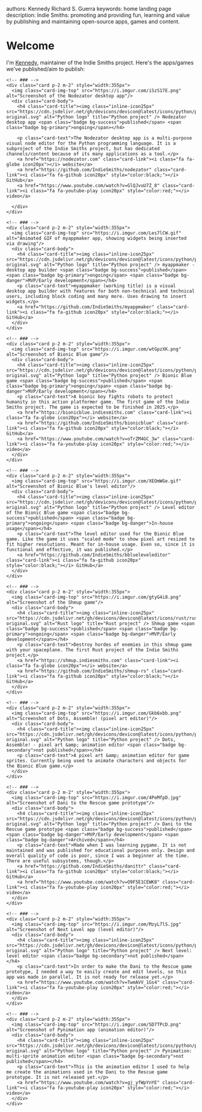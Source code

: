 authors: Kennedy Richard S. Guerra
keywords: home
          landing page
description: Indie Smiths: promoting and providing fun, learning and value by publishing and maintaining open-source apps, games and content.

# Welcome

I'm [Kennedy](https://kennedyrichard.com/about.html), maintainer of the Indie Smiths project. Here's the apps/games we've published/aim to publish:

<section class="d-flex flex-wrap bg-light">

    <!-- ### -->
    <div class="card p-2 m-2" style="width:355px">
      <img class="card-img-top" src="https://i.imgur.com/iSzS17E.png" alt="Screenshot of the Nodezator desktop app"/>
      <div class="card-body">
        <h4 class="card-title"><img class="inline-icon25px" src="https://cdn.jsdelivr.net/gh/devicons/devicon@latest/icons/python/python-original.svg" alt="Python logo" title="Python project" /> Nodezator desktop app <span class="badge bg-success">published</span> <span class="badge bg-primary">ongoing</span></h4>
        
        <p class="card-text">The Nodezator desktop app is a multi-purpose visual node editor for the Python programming language. It is a subproject of the Indie Smiths project, but has dedicated channels/content because of its many applications as a tool.</p>
        <a href="https://nodezator.com" class="card-link"><i class="fa fa-globe icon20px"></i> website</a>
        <a href="https://github.com/IndieSmiths/nodezator" class="card-link"><i class="fa fa-github icon20px" style="color:black;"></i> GitHub</a>
        <a href="https://www.youtube.com/watch?v=GlQJvuU7Z_8" class="card-link"><i class="fa fa-youtube-play icon20px" style="color:red;"></i> video</a>
        
      </div>
    </div>

    <!-- ### -->
    <div class="card p-2 m-2" style="width:355px">
      <img class="card-img-top" src="https://i.imgur.com/Les7lCW.gif" alt="Animated GIF of myappmaker app, showing widgets being inserted via drawing"/>
      <div class="card-body">
        <h4 class="card-title"><img class="inline-icon25px" src="https://cdn.jsdelivr.net/gh/devicons/devicon@latest/icons/python/python-original.svg" alt="Python logo" title="Python project" /> myappmaker - desktop app builder <span class="badge bg-success">published</span> <span class="badge bg-primary">ongoing</span> <span class="badge bg-danger">MVP/Early development</span></h4>
        <p class="card-text">myappmaker (working title) is a visual desktop app builder with features for both non-technical and technical users, including block coding and many more. Uses drawing to insert widgets.</p>
        <a href="https://github.com/IndieSmiths/myappmaker" class="card-link"><i class="fa fa-github icon20px" style="color:black;"></i> GitHub</a>
      </div>
    </div>

    <!-- ### -->
    <div class="card p-2 m-2" style="width:355px">
      <img class="card-img-top" src="https://i.imgur.com/wtGpzXK.png" alt="Screenshot of Bionic Blue game"/>
      <div class="card-body">
        <h4 class="card-title"><img class="inline-icon25px" src="https://cdn.jsdelivr.net/gh/devicons/devicon@latest/icons/python/python-original.svg" alt="Python logo" title="Python project" /> Bionic Blue game <span class="badge bg-success">published</span> <span class="badge bg-primary">ongoing</span> <span class="badge bg-danger">MVP/Early development</span></h4>
        <p class="card-text">A bionic boy fights robots to protect humanity in this action platformer game. The first game of the Indie Smiths project. The game is expected to be finished in 2025.</p>
        <a href="https://bionicblue.indiesmiths.com" class="card-link"><i class="fa fa-globe icon20px"></i> website</a>
        <a href="https://github.com/IndieSmiths/bionicblue" class="card-link"><i class="fa fa-github icon20px" style="color:black;"></i> GitHub</a>
        <a href="https://www.youtube.com/watch?v=oTrZM4GC_3w" class="card-link"><i class="fa fa-youtube-play icon20px" style="color:red;"></i> video</a>
      </div>
    </div>

    <!-- ### -->
    <div class="card p-2 m-2" style="width:355px">
      <img class="card-img-top" src="https://i.imgur.com/XEOmWGe.gif" alt="Screenshot of Bionic Blue's level editor"/>
      <div class="card-body">
        <h4 class="card-title"><img class="inline-icon25px" src="https://cdn.jsdelivr.net/gh/devicons/devicon@latest/icons/python/python-original.svg" alt="Python logo" title="Python project" /> Level editor of the Bionic Blue game <span class="badge bg-success">published</span> <span class="badge bg-primary">ongoing</span> <span class="badge bg-danger">In-house usage</span></h4>
        <p class="card-text">The level editor used for the Bionic Blue game. Like the game it uses "scaled mode" to show pixel art resized to fit higher resolutions. Meant for in-house usage. Even so, since it is functional and effective, it was published.</p>
        <a href="https://github.com/IndieSmiths/bblueleveleditor" class="card-link"><i class="fa fa-github icon20px" style="color:black;"></i> GitHub</a>
      </div>
    </div>

    <!-- ### -->
    <div class="card p-2 m-2" style="width:355px">
      <img class="card-img-top" src="https://i.imgur.com/gtyG4i8.png" alt="Screenshot of the Shmup game"/>
      <div class="card-body">
        <h4 class="card-title"><img class="inline-icon25px" src="https://cdn.jsdelivr.net/gh/devicons/devicon@latest/icons/rust/rust-original.svg" alt="Rust logo" title="Rust project" /> Shmup game <span class="badge bg-success">published</span> <span class="badge bg-primary">ongoing</span> <span class="badge bg-danger">MVP/Early development</span></h4>
        <p class="card-text">Destroy hordes of enemies in this shmup game with your spaceplane. The first Rust project of the Indie Smiths project.</p>
        <a href="https://shmup.indiesmiths.com" class="card-link"><i class="fa fa-globe icon20px"></i> website</a>
        <a href="https://github.com/IndieSmiths/shmup-rs" class="card-link"><i class="fa fa-github icon20px" style="color:black;"></i> GitHub</a>
      </div>
    </div>

    <!-- ### -->
    <div class="card p-2 m-2" style="width:355px">
      <img class="card-img-top" src="https://i.imgur.com/Gkb6xbb.png" alt="Screenshot of Dots, Assemble! (pixel art editor)"/>
      <div class="card-body">
        <h4 class="card-title"><img class="inline-icon25px" src="https://cdn.jsdelivr.net/gh/devicons/devicon@latest/icons/python/python-original.svg" alt="Python logo" title="Python project" /> Dots, Assemble! - pixel art &amp; animation editor <span class="badge bg-secondary">not published</span></h4>
        <p class="card-text">A pixel art &amp; animation editor for game sprites. Currently being used to animate characters and objects for the Bionic Blue game.</p>
      </div>
    </div>

    <!-- ### -->
    <div class="card p-2 m-2" style="width:355px">
      <img class="card-img-top" src="https://i.imgur.com/4PeMfpD.jpg" alt="Screenshot of Dani to the Rescue game prototype"/>
      <div class="card-body">
        <h4 class="card-title"><img class="inline-icon25px" src="https://cdn.jsdelivr.net/gh/devicons/devicon@latest/icons/python/python-original.svg" alt="Python logo" title="Python project" /> Dani to the Rescue game prototype <span class="badge bg-success">published</span> <span class="badge bg-danger">MVP/Early development</span> <span class="badge bg-danger">Archived</span></h4>
        <p class="card-text">Made when I was learning pygame. It is not maintained and was published for educational purposes only. Design and overall quality of code is poor, since I was a beginner at the time. There are useful subsystems, though.</p>
        <a href="https://github.com/IndieSmiths/danittr" class="card-link"><i class="fa fa-github icon20px" style="color:black;"></i> GitHub</a>
        <a href="https://www.youtube.com/watch?v=O9F5E1CEWK8" class="card-link"><i class="fa fa-youtube-play icon20px" style="color:red;"></i> video</a>
      </div>
    </div>

    <!-- ### -->
    <div class="card p-2 m-2" style="width:355px">
      <img class="card-img-top" src="https://i.imgur.com/MzyL7lS.jpg" alt="Screenshot of Next Level app (level editor)"/>
      <div class="card-body">
        <h4 class="card-title"><img class="inline-icon25px" src="https://cdn.jsdelivr.net/gh/devicons/devicon@latest/icons/python/python-original.svg" alt="Python logo" title="Python project" /> Next level: level editor <span class="badge bg-secondary">not published</span></h4>
        <p class="card-text">In order to make the Dani to the Rescue game prototype, I needed a way to easily create and edit levels, so this app was made in parallel. It is not ready for release yet.</p>
        <a href="https://www.youtube.com/watch?v=TwmAVV_1Gs4" class="card-link"><i class="fa fa-youtube-play icon20px" style="color:red;"></i> video</a>
      </div>
    </div>

    <!-- ### -->
    <div class="card p-2 m-2" style="width:355px">
      <img class="card-img-top" src="https://i.imgur.com/SD7TPcD.png" alt="Screenshot of Pynimation app (animation editor)"/>
      <div class="card-body">
        <h4 class="card-title"><img class="inline-icon25px" src="https://cdn.jsdelivr.net/gh/devicons/devicon@latest/icons/python/python-original.svg" alt="Python logo" title="Python project" /> Pynimation: multi-sprite animation editor <span class="badge bg-secondary">not published</span></h4>
        <p class="card-text">This is the animation editor I used to help me create the animations used in the Dani to the Rescue game prototype. It is not released yet.</p>
        <a href="https://www.youtube.com/watch?v=gj_yfWpYnYE" class="card-link"><i class="fa fa-youtube-play icon20px" style="color:red;"></i> video</a>
      </div>
    </div>

</section>
